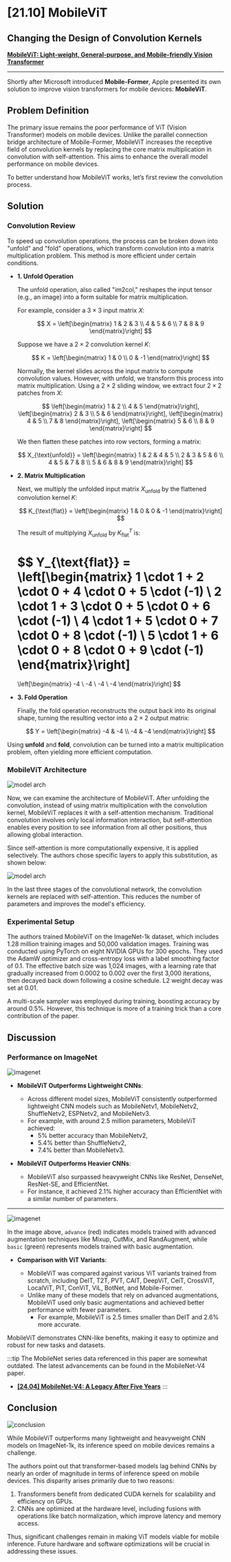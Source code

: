 # [21.10] MobileViT

## Changing the Design of Convolution Kernels

[**MobileViT: Light-weight, General-purpose, and Mobile-friendly Vision Transformer**](https://arxiv.org/abs/2110.02178)

---

Shortly after Microsoft introduced **Mobile-Former**, Apple presented its own solution to improve vision transformers for mobile devices: **MobileViT**.

## Problem Definition

The primary issue remains the poor performance of ViT (Vision Transformer) models on mobile devices. Unlike the parallel connection bridge architecture of Mobile-Former, MobileViT increases the receptive field of convolution kernels by replacing the core matrix multiplication in convolution with self-attention. This aims to enhance the overall model performance on mobile devices.

To better understand how MobileViT works, let’s first review the convolution process.

## Solution

### Convolution Review

To speed up convolution operations, the process can be broken down into "unfold" and "fold" operations, which transform convolution into a matrix multiplication problem. This method is more efficient under certain conditions.

- **1. Unfold Operation**

  The unfold operation, also called "im2col," reshapes the input tensor (e.g., an image) into a form suitable for matrix multiplication.

  For example, consider a $3 \times 3$ input matrix $X$:

  $$
  X = \left[\begin{matrix}
  1 & 2 & 3 \\
  4 & 5 & 6 \\
  7 & 8 & 9
  \end{matrix}\right]
  $$

  Suppose we have a $2 \times 2$ convolution kernel $K$:

  $$
  K = \left[\begin{matrix}
  1 & 0 \\
  0 & -1
  \end{matrix}\right]
  $$

  Normally, the kernel slides across the input matrix to compute convolution values. However, with unfold, we transform this process into matrix multiplication. Using a $2 \times 2$ sliding window, we extract four $2 \times 2$ patches from $X$:

  $$
  \left[\begin{matrix}
  1 & 2 \\
  4 & 5
  \end{matrix}\right],
   \left[\begin{matrix}
  2 & 3 \\
  5 & 6
  \end{matrix}\right],
  \left[\begin{matrix}
  4 & 5 \\
  7 & 8
  \end{matrix}\right],
  \left[\begin{matrix}
  5 & 6 \\
  8 & 9
  \end{matrix}\right]
  $$

  We then flatten these patches into row vectors, forming a matrix:

  $$
  X_{\text{unfold}} = \left[\begin{matrix}
  1 & 2 & 4 & 5 \\
  2 & 3 & 5 & 6 \\
  4 & 5 & 7 & 8 \\
  5 & 6 & 8 & 9
  \end{matrix}\right]
  $$

- **2. Matrix Multiplication**

  Next, we multiply the unfolded input matrix $X_{\text{unfold}}$ by the flattened convolution kernel $K$:

  $$
  K_{\text{flat}} = \left[\begin{matrix} 1 & 0 & 0 & -1 \end{matrix}\right]
  $$

  The result of multiplying $X_{\text{unfold}}$ by $K_{\text{flat}}^T$ is:

  $$
  Y_{\text{flat}} = \left[\begin{matrix}
  1 \cdot 1 + 2 \cdot 0 + 4 \cdot 0 + 5 \cdot (-1) \\
  2 \cdot 1 + 3 \cdot 0 + 5 \cdot 0 + 6 \cdot (-1) \\
  4 \cdot 1 + 5 \cdot 0 + 7 \cdot 0 + 8 \cdot (-1) \\
  5 \cdot 1 + 6 \cdot 0 + 8 \cdot 0 + 9 \cdot (-1)
  \end{matrix}\right]
  =
  \left[\begin{matrix}
  -4 \\
  -4 \\
  -4 \\
  -4
  \end{matrix}\right]
  $$

- **3. Fold Operation**

  Finally, the fold operation reconstructs the output back into its original shape, turning the resulting vector into a $2 \times 2$ output matrix:

  $$
  Y = \left[\begin{matrix}
  -4 & -4 \\
  -4 & -4
  \end{matrix}\right]
  $$

Using **unfold** and **fold**, convolution can be turned into a matrix multiplication problem, often yielding more efficient computation.

### MobileViT Architecture

![model arch](./img/img7.jpg)

Now, we can examine the architecture of MobileViT. After unfolding the convolution, instead of using matrix multiplication with the convolution kernel, MobileViT replaces it with a self-attention mechanism. Traditional convolution involves only local information interaction, but self-attention enables every position to see information from all other positions, thus allowing global interaction.

Since self-attention is more computationally expensive, it is applied selectively. The authors chose specific layers to apply this substitution, as shown below:

![model arch](./img/img1.jpg)

In the last three stages of the convolutional network, the convolution kernels are replaced with self-attention. This reduces the number of parameters and improves the model's efficiency.

### Experimental Setup

The authors trained MobileViT on the ImageNet-1k dataset, which includes 1.28 million training images and 50,000 validation images. Training was conducted using PyTorch on eight NVIDIA GPUs for 300 epochs. They used the AdamW optimizer and cross-entropy loss with a label smoothing factor of 0.1. The effective batch size was 1,024 images, with a learning rate that gradually increased from 0.0002 to 0.002 over the first 3,000 iterations, then decayed back down following a cosine schedule. L2 weight decay was set at 0.01.

A multi-scale sampler was employed during training, boosting accuracy by around 0.5%. However, this technique is more of a training trick than a core contribution of the paper.

## Discussion

### Performance on ImageNet

![imagenet](./img/img5.jpg)

- **MobileViT Outperforms Lightweight CNNs**:

  - Across different model sizes, MobileViT consistently outperformed lightweight CNN models such as MobileNetv1, MobileNetv2, ShuffleNetv2, ESPNetv2, and MobileNetv3.
  - For example, with around 2.5 million parameters, MobileViT achieved:
    - 5% better accuracy than MobileNetv2,
    - 5.4% better than ShuffleNetv2,
    - 7.4% better than MobileNetv3.

- **MobileViT Outperforms Heavier CNNs**:

  - MobileViT also surpassed heavyweight CNNs like ResNet, DenseNet, ResNet-SE, and EfficientNet.
  - For instance, it achieved 2.1% higher accuracy than EfficientNet with a similar number of parameters.

---

![imagenet](./img/img6.jpg)

In the image above, `advance` (red) indicates models trained with advanced augmentation techniques like Mixup, CutMix, and RandAugment, while `basic` (green) represents models trained with basic augmentation.

- **Comparison with ViT Variants**:

  - MobileViT was compared against various ViT variants trained from scratch, including DeIT, T2T, PVT, CAIT, DeepViT, CeiT, CrossViT, LocalViT, PiT, ConViT, ViL, BotNet, and Mobile-Former.
  - Unlike many of these models that rely on advanced augmentations, MobileViT used only basic augmentations and achieved better performance with fewer parameters.
    - For example, MobileViT is 2.5 times smaller than DeIT and 2.6% more accurate.

MobileViT demonstrates CNN-like benefits, making it easy to optimize and robust for new tasks and datasets.

:::tip
The MobileNet series data referenced in this paper are somewhat outdated. The latest advancements can be found in the MobileNet-V4 paper.

- [**[24.04] MobileNet-V4: A Legacy After Five Years**](../2404-mobilenet-v4/index.md)
  :::

## Conclusion

![conclusion](./img/img8.jpg)

While MobileViT outperforms many lightweight and heavyweight CNN models on ImageNet-1k, its inference speed on mobile devices remains a challenge.

The authors point out that transformer-based models lag behind CNNs by nearly an order of magnitude in terms of inference speed on mobile devices. This disparity arises primarily due to two reasons:

1. Transformers benefit from dedicated CUDA kernels for scalability and efficiency on GPUs.
2. CNNs are optimized at the hardware level, including fusions with operations like batch normalization, which improve latency and memory access.

Thus, significant challenges remain in making ViT models viable for mobile inference. Future hardware and software optimizations will be crucial in addressing these issues.
